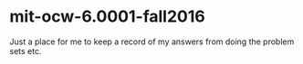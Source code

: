 # mit-ocw-6.0001-fall2016
Just a place for me to keep a record of my answers from doing the problem sets etc.
